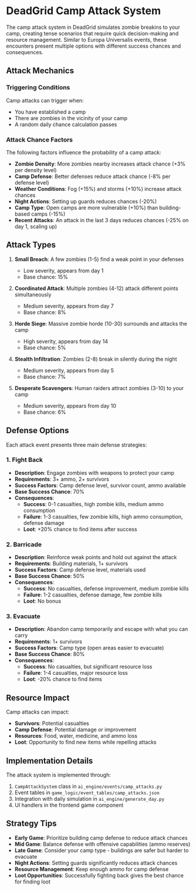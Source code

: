 # DeadGrid Camp Attack System

The camp attack system in DeadGrid simulates zombie breakins to your camp, creating tense scenarios that require quick decision-making and resource management. Similar to Europa Universalis events, these encounters present multiple options with different success chances and consequences.

## Attack Mechanics

### Triggering Conditions

Camp attacks can trigger when:
- You have established a camp
- There are zombies in the vicinity of your camp
- A random daily chance calculation passes

### Attack Chance Factors

The following factors influence the probability of a camp attack:
- **Zombie Density**: More zombies nearby increases attack chance (+3% per density level)
- **Camp Defense**: Better defenses reduce attack chance (-8% per defense level)
- **Weather Conditions**: Fog (+15%) and storms (+10%) increase attack chances
- **Night Actions**: Setting up guards reduces chances (-20%)
- **Camp Type**: Open camps are more vulnerable (+10%) than building-based camps (-15%)
- **Recent Attacks**: An attack in the last 3 days reduces chances (-25% on day 1, scaling up)

## Attack Types

1. **Small Breach**: A few zombies (1-5) find a weak point in your defenses
   - Low severity, appears from day 1
   - Base chance: 15%

2. **Coordinated Attack**: Multiple zombies (4-12) attack different points simultaneously
   - Medium severity, appears from day 7
   - Base chance: 8%

3. **Horde Siege**: Massive zombie horde (10-30) surrounds and attacks the camp
   - High severity, appears from day 14
   - Base chance: 5%

4. **Stealth Infiltration**: Zombies (2-8) break in silently during the night
   - Medium severity, appears from day 5
   - Base chance: 7%

5. **Desperate Scavengers**: Human raiders attract zombies (3-10) to your camp
   - Medium severity, appears from day 10
   - Base chance: 6%

## Defense Options

Each attack event presents three main defense strategies:

### 1. Fight Back
- **Description**: Engage zombies with weapons to protect your camp
- **Requirements**: 3+ ammo, 2+ survivors
- **Success Factors**: Camp defense level, survivor count, ammo available
- **Base Success Chance**: 70%
- **Consequences**:
  - **Success**: 0-1 casualties, high zombie kills, medium ammo consumption
  - **Failure**: 1-3 casualties, few zombie kills, high ammo consumption, defense damage
  - **Loot**: +20% chance to find items after success

### 2. Barricade
- **Description**: Reinforce weak points and hold out against the attack
- **Requirements**: Building materials, 1+ survivors
- **Success Factors**: Camp defense level, materials used
- **Base Success Chance**: 50%
- **Consequences**:
  - **Success**: No casualties, defense improvement, medium zombie kills
  - **Failure**: 1-2 casualties, defense damage, few zombie kills
  - **Loot**: No bonus

### 3. Evacuate
- **Description**: Abandon camp temporarily and escape with what you can carry
- **Requirements**: 1+ survivors
- **Success Factors**: Camp type (open areas easier to evacuate)
- **Base Success Chance**: 80%
- **Consequences**:
  - **Success**: No casualties, but significant resource loss
  - **Failure**: 1-4 casualties, major resource loss
  - **Loot**: -20% chance to find items

## Resource Impact

Camp attacks can impact:
- **Survivors**: Potential casualties
- **Camp Defense**: Potential damage or improvement
- **Resources**: Food, water, medicine, and ammo loss
- **Loot**: Opportunity to find new items while repelling attacks

## Implementation Details

The attack system is implemented through:
1. `CampAttackSystem` class in `ai_engine/events/camp_attacks.py`
2. Event tables in `game_logic/event_tables/camp_attacks.json`
3. Integration with daily simulation in `ai_engine/generate_day.py`
4. UI handlers in the frontend game component

## Strategy Tips

- **Early Game**: Prioritize building camp defense to reduce attack chances
- **Mid Game**: Balance defense with offensive capabilities (ammo reserves)
- **Late Game**: Consider your camp type - buildings are safer but harder to evacuate
- **Night Actions**: Setting guards significantly reduces attack chances
- **Resource Management**: Keep enough ammo for camp defense
- **Loot Opportunities**: Successfully fighting back gives the best chance for finding loot 